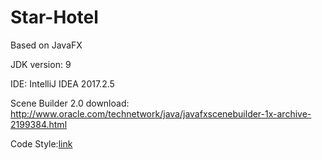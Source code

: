 # Star-Hotel
Based on JavaFX

JDK version: 9

IDE: IntelliJ IDEA 2017.2.5

Scene Builder 2.0 download: http://www.oracle.com/technetwork/java/javafxscenebuilder-1x-archive-2199384.html

Code Style:[link](https://github.com/Dreampie/java-style-guide/blob/master/README.md)
